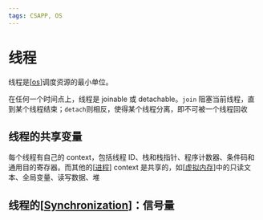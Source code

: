 ```yaml
---
tags: CSAPP, OS
---
```

# 线程

线程是[[os]]调度资源的最小单位。

在任何一个时间点上，线程是 joinable 或 detachable。`join` 阻塞当前线程，直到某个线程结束；`detach`则相反，使得某个线程分离，即不可被一个线程回收

## 线程的共享变量

每个线程有自己的 context，包括线程 ID、栈和栈指针、程序计数器、条件码和通用目的寄存器。而其他的[[进程]] context 是共享的，如[[虚拟内存]]中的只读文本、全局变量、读写数据、堆

## 线程的[[Synchronization]]：信号量

[//begin]: # "Autogenerated link references for markdown compatibility"
[os]: ../os.md "操作系统"
[进程]: ../虚拟化/进程.md "进程"
[虚拟内存]: ../../csapp/程序的执行/虚拟内存.md "虚拟内存"
[Synchronization]: Synchronization.md "Synchronization"
[//end]: # "Autogenerated link references"
